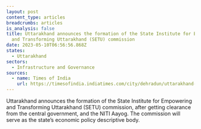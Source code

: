 ```yaml
---
layout: post
content_type: articles
breadcrumbs: articles
is_analysis: false
title: Uttarakhand announces the formation of the State Institute for Empowering
  and Transforming Uttarakhand (SETU) commission
date: 2023-05-10T06:56:56.868Z
states:
  - Uttarakhand
sectors:
  - Infrastructure and Governance
sources:
  - name: Times of India
    url: https://timesofindia.indiatimes.com/city/dehradun/uttarakhand-to-form-own-policy-think-tank-cabinet-gives-nod/articleshow/99972163.cms
---
```

Uttarakhand announces the formation of the State Institute for Empowering and Transforming Uttarakhand (SETU) commission, after getting clearance from the central government, and the NITI Aayog. The commission will serve as the state’s economic policy descriptive body.